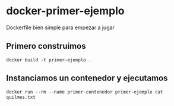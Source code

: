 # docker-primer-ejemplo

Dockerfile bien simple para empezar a jugar

## Primero construimos

    docker build -t primer-ejemplo .

## Instanciamos un contenedor y ejecutamos

    docker run --rm --name primer-contenedor primer-ejemplo cat quilmes.txt
